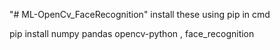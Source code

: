 "# ML-OpenCv_FaceRecognition" 
install these using pip in cmd

pip install numpy pandas opencv-python , face_recognition 
